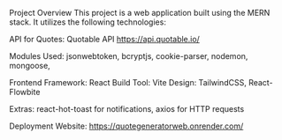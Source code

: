 Project Overview
This project is a web application built using the MERN stack. 
It utilizes the following technologies:

API for Quotes: Quotable API https://api.quotable.io/

Modules Used:
jsonwebtoken, 
bcryptjs, 
cookie-parser, 
nodemon, 
mongoose, 

Frontend
Framework: React
Build Tool: Vite
Design: TailwindCSS, React-Flowbite

Extras: react-hot-toast for notifications, axios for HTTP requests

Deployment
Website: https://quotegeneratorweb.onrender.com/
